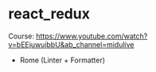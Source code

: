 # react_redux

Course: https://www.youtube.com/watch?v=bEEjuwujbbU&ab_channel=midulive

- Rome (Linter + Formatter)